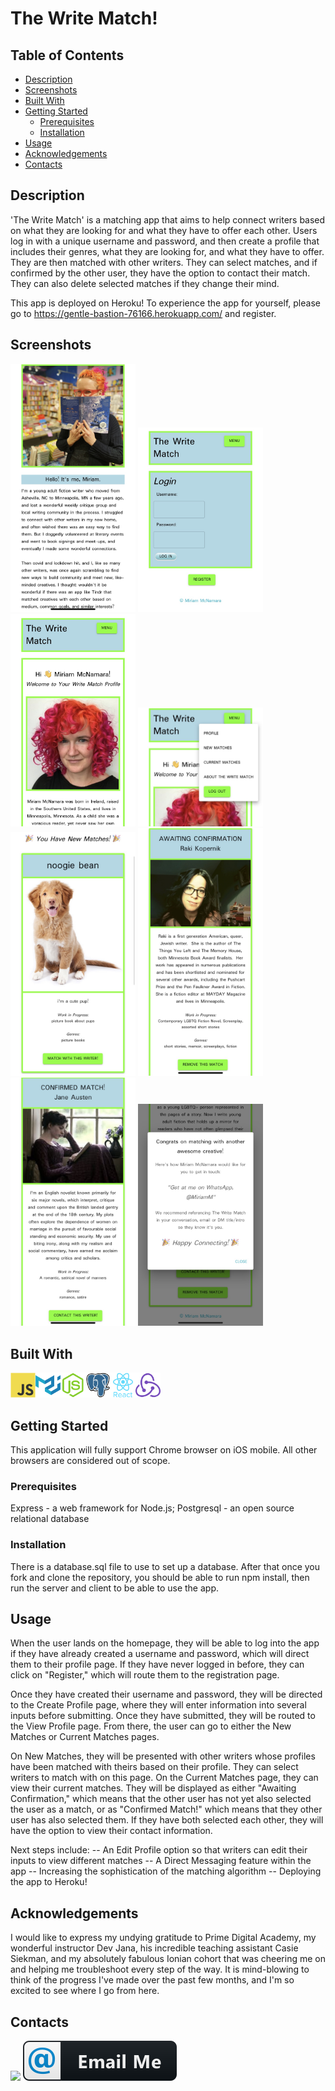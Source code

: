 # The Write Match!

## Table of Contents

- [Description](#description)
- [Screenshots](#screenshots)
- [Built With](#built-with)
- [Getting Started](#getting-started)
  - [Prerequisites](#prerequisites)
  - [Installation](#installation)
- [Usage](#usage)
- [Acknowledgements](#acknowledgements)
- [Contacts](#contacts)

## Description

'The Write Match' is a matching app that aims to help connect writers based on what they are looking for and what they have to offer each other. Users log in with a unique username and password, and then create a profile that includes their genres, what they are looking for, and what they have to offer. They are then matched with other writers. They can select matches, and if confirmed by the other user, they have the option to contact their match. They can also delete selected matches if they change their mind.

This app is deployed on Heroku! To experience the app for yourself, please go to https://gentle-bastion-76166.herokuapp.com/ and register.

## Screenshots

<img src="public/images/AboutPage.jpg" width="200"  />
<img src="public/images/LoginPage.jpg" width="200"  />
<img src="public/images/ViewProfile.jpg" width="200"   />
<img src="public/images/NewNav.jpg" width="200"  />
<img src="public/images/NewMatches.jpg" width="200"  />
<img src="public/images/AwaitingConfirmation.jpg" width="200" />
<img src="public/images/ConfirmedMatch.jpg" width="200" />
<img src="public/images/ContactModal.jpg" width="200" />

## Built With

<a href="https://developer.mozilla.org/en-US/docs/Web/JavaScript"><img src="https://raw.githubusercontent.com/devicons/devicon/master/icons/javascript/javascript-original.svg" height="40px" width="40px" /></a><a href="https://material-ui.com/"><img src="https://raw.githubusercontent.com/devicons/devicon/master/icons/materialui/materialui-original.svg" height="40px" width="40px" /></a><a href="https://nodejs.org/en/"><img src="https://raw.githubusercontent.com/devicons/devicon/master/icons/nodejs/nodejs-original.svg" height="40px" width="40px" /></a><a href="https://www.postgresql.org/"><img src="https://raw.githubusercontent.com/devicons/devicon/master/icons/postgresql/postgresql-original.svg" height="40px" width="40px" /></a><a href="https://reactjs.org/"><img src="https://raw.githubusercontent.com/devicons/devicon/master/icons/react/react-original-wordmark.svg" height="40px" width="40px" /></a><a href="https://redux.js.org/"><img src="https://raw.githubusercontent.com/devicons/devicon/master/icons/redux/redux-original.svg" height="40px" width="40px" /></a>

## Getting Started

This application will fully support Chrome browser on iOS mobile. All other browsers are considered out of scope.

### Prerequisites

Express - a web framework for Node.js;
Postgresql - an open source relational database

### Installation

There is a database.sql file to use to set up a database. After that once you fork and clone the repository, you should be able to run npm install, then run the server and client to be able to use the app.

## Usage

When the user lands on the homepage, they will be able to log into the app if they have already created a username and password, which will direct them to their profile page. If they have never logged in before, they can click on "Register," which will route them to the registration page.

Once they have created their username and password, they will be directed to the Create Profile page, where they will enter information into several inputs before submitting. Once they have submitted, they will be routed to the View Profile page. From there, the user can go to either the New Matches or Current Matches pages.

On New Matches, they will be presented with other writers whose profiles have been matched with theirs based on their profile. They can select writers to match with on this page. On the Current Matches page, they can view their current matches. They will be displayed as either "Awaiting Confirmation," which means that the other user has not yet also selected the user as a match, or as "Confirmed Match!" which means that they other user has also selected them. If they have both selected each other, they will have the option to view their contact information.

Next steps include:
-- An Edit Profile option so that writers can edit their inputs to view different matches
-- A Direct Messaging feature within the app
-- Increasing the sophistication of the matching algorithm
-- Deploying the app to Heroku!

## Acknowledgements

I would like to express my undying gratitude to Prime Digital Academy, my wonderful instructor Dev Jana, his incredible teaching assistant Casie Siekman, and my absolutely fabulous Ionian cohort that was cheering me on and helping me troubleshoot every step of the way. It is mind-blowing to think of the progress I've made over the past few months, and I'm so excited to see where I go from here.

## Contacts

<a href="https://www.linkedin.com/in/miriam-mcnamara"><img src="https://img.shields.io/badge/LinkedIn-0077B5?style=for-the-badge&logo=linkedin&logoColor=white" /></a> <a href="mailto:miriammcnamara@icloud.com"><img src=https://raw.githubusercontent.com/johnturner4004/readme-generator/master/src/components/assets/images/email_me_button_icon_151852.svg /></a>
